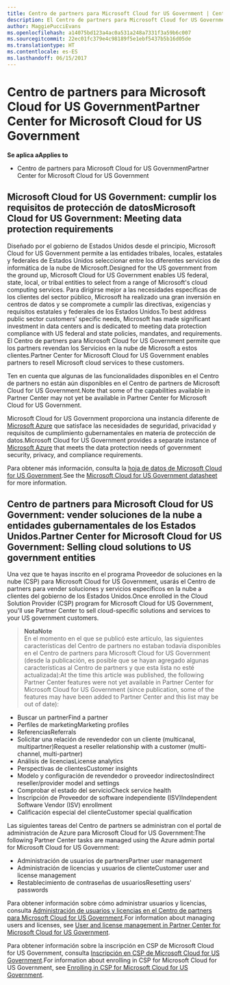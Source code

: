 ```yaml
---
title: Centro de partners para Microsoft Cloud for US Government | Centro de partners para Microsoft Cloud for US Government
description: El Centro de partners para Microsoft Cloud for US Government es el portal empresarial para los partners de Microsoft que quieren ofrecer soluciones en la nube de Microsoft a clientes que trabajan con los organismos gubernamentales en los Estados Unidos.
author: MaggiePucciEvans
ms.openlocfilehash: a14075bd123a4ac0a531a248a7331f3a59b6c007
ms.sourcegitcommit: 22ec01fc379e4c98189f5e1ebf5437b5b16d05de
ms.translationtype: HT
ms.contentlocale: es-ES
ms.lasthandoff: 06/15/2017
---
```

# <a name="partner-center-for-microsoft-cloud-for-us-government"></a><span data-ttu-id="3b0a2-103">Centro de partners para Microsoft Cloud for US Government</span><span class="sxs-lookup"><span data-stu-id="3b0a2-103">Partner Center for Microsoft Cloud for US Government</span></span>

**<span data-ttu-id="3b0a2-104">Se aplica a</span><span class="sxs-lookup"><span data-stu-id="3b0a2-104">Applies to</span></span>**

-  <span data-ttu-id="3b0a2-105">Centro de partners para Microsoft Cloud for US Government</span><span class="sxs-lookup"><span data-stu-id="3b0a2-105">Partner Center for Microsoft Cloud for US Government</span></span>

## <a name="microsoft-cloud-for-us-government-meeting-data-protection-requirements"></a><span data-ttu-id="3b0a2-106">Microsoft Cloud for US Government: cumplir los requisitos de protección de datos</span><span class="sxs-lookup"><span data-stu-id="3b0a2-106">Microsoft Cloud for US Government: Meeting data protection requirements</span></span> 

<span data-ttu-id="3b0a2-107">Diseñado por el gobierno de Estados Unidos desde el principio, Microsoft Cloud for US Government permite a las entidades tribales, locales, estatales y federales de Estados Unidos seleccionar entre los diferentes servicios de informática de la nube de Microsoft.</span><span class="sxs-lookup"><span data-stu-id="3b0a2-107">Designed for the US government from the ground up, Microsoft Cloud for US Government enables US federal, state, local, or tribal entities to select from a range of Microsoft's cloud computing services.</span></span> <span data-ttu-id="3b0a2-108">Para dirigirse mejor a las necesidades específicas de los clientes del sector público, Microsoft ha realizado una gran inversión en centros de datos y se compromete a cumplir las directivas, exigencias y requisitos estatales y federales de los Estados Unidos.</span><span class="sxs-lookup"><span data-stu-id="3b0a2-108">To best address public sector customers’ specific needs, Microsoft has made significant investment in data centers and is dedicated to meeting data protection compliance with US federal and state policies, mandates, and requirements.</span></span> <span data-ttu-id="3b0a2-109">El Centro de partners para Microsoft Cloud for US Government permite que los partners revendan los Servicios en la nube de Microsoft a estos clientes.</span><span class="sxs-lookup"><span data-stu-id="3b0a2-109">Partner Center for Microsoft Cloud for US Government enables partners to resell Microsoft cloud services to these customers.</span></span>

<span data-ttu-id="3b0a2-110">Ten en cuenta que algunas de las funcionalidades disponibles en el Centro de partners no están aún disponibles en el Centro de partners de Microsoft Cloud for US Government.</span><span class="sxs-lookup"><span data-stu-id="3b0a2-110">Note that some of the capabilities available in Partner Center may not yet be available in Partner Center for Microsoft Cloud for US Government.</span></span>

<span data-ttu-id="3b0a2-111">Microsoft Cloud for US Government proporciona una instancia diferente de [Microsoft Azure](https://azure.microsoft.com/en-us/overview/clouds/government/) que satisface las necesidades de seguridad, privacidad y requisitos de cumplimiento gubernamentales en materia de protección de datos.</span><span class="sxs-lookup"><span data-stu-id="3b0a2-111">Microsoft Cloud for US Government provides a separate instance of [Microsoft Azure](https://azure.microsoft.com/en-us/overview/clouds/government/) that meets the data protection needs of government security, privacy, and compliance requirements.</span></span> 

<span data-ttu-id="3b0a2-112">Para obtener más información, consulta la [hoja de datos de Microsoft Cloud for US Government](http://download.microsoft.com/download/C/9/C/C9CA3002-DFC4-4ADA-841F-DF42AEC042FB/Microsoft_Azure_Government_Datasheet_EN_US.PDF).</span><span class="sxs-lookup"><span data-stu-id="3b0a2-112">See the [Microsoft Cloud for US Government datasheet](http://download.microsoft.com/download/C/9/C/C9CA3002-DFC4-4ADA-841F-DF42AEC042FB/Microsoft_Azure_Government_Datasheet_EN_US.PDF) for more information.</span></span>

## <a name="partner-center-for-microsoft-cloud-for-us-government-selling-cloud-solutions-to-us-government-entities"></a><span data-ttu-id="3b0a2-113">Centro de partners para Microsoft Cloud for US Government: vender soluciones de la nube a entidades gubernamentales de los Estados Unidos.</span><span class="sxs-lookup"><span data-stu-id="3b0a2-113">Partner Center for Microsoft Cloud for US Government: Selling cloud solutions to US government entities</span></span>

<span data-ttu-id="3b0a2-114">Una vez que te hayas inscrito en el programa Proveedor de soluciones en la nube (CSP) para Microsoft Cloud for US Government, usarás el Centro de partners para vender soluciones y servicios específicos en la nube a clientes del gobierno de los Estados Unidos.</span><span class="sxs-lookup"><span data-stu-id="3b0a2-114">Once enrolled in the Cloud Solution Provider (CSP) program for Microsoft Cloud for US Government, you'll use Partner Center to sell cloud-specific solutions and services to your US government customers.</span></span> 

>**<span data-ttu-id="3b0a2-115">Nota</span><span class="sxs-lookup"><span data-stu-id="3b0a2-115">Note</span></span>**<br>
<span data-ttu-id="3b0a2-116">En el momento en el que se publicó este artículo, las siguientes características del Centro de partners no estaban todavía disponibles en el Centro de partners para Microsoft Cloud for US Government (desde la publicación, es posible que se hayan agregado algunas características al Centro de partners y que esta lista no esté actualizada):</span><span class="sxs-lookup"><span data-stu-id="3b0a2-116">At the time this article was published, the following Partner Center features were not yet available in Partner Center for Microsoft Cloud for US Government (since publication, some of the features may have been added to Partner Center and this list may be out of date):</span></span>

- <span data-ttu-id="3b0a2-117">Buscar un partner</span><span class="sxs-lookup"><span data-stu-id="3b0a2-117">Find a partner</span></span>
- <span data-ttu-id="3b0a2-118">Perfiles de marketing</span><span class="sxs-lookup"><span data-stu-id="3b0a2-118">Marketing profiles</span></span>
- <span data-ttu-id="3b0a2-119">Referencias</span><span class="sxs-lookup"><span data-stu-id="3b0a2-119">Referrals</span></span>
- <span data-ttu-id="3b0a2-120">Solicitar una relación de revendedor con un cliente (multicanal, multipartner)</span><span class="sxs-lookup"><span data-stu-id="3b0a2-120">Request a reseller relationship with a customer (multi-channel, multi-partner)</span></span>
- <span data-ttu-id="3b0a2-121">Análisis de licencias</span><span class="sxs-lookup"><span data-stu-id="3b0a2-121">License analytics</span></span>
- <span data-ttu-id="3b0a2-122">Perspectivas de clientes</span><span class="sxs-lookup"><span data-stu-id="3b0a2-122">Customer insights</span></span>
- <span data-ttu-id="3b0a2-123">Modelo y configuración de revendedor o proveedor indirectos</span><span class="sxs-lookup"><span data-stu-id="3b0a2-123">Indirect reseller/provider model and settings</span></span>
- <span data-ttu-id="3b0a2-124">Comprobar el estado del servicio</span><span class="sxs-lookup"><span data-stu-id="3b0a2-124">Check service health</span></span>
- <span data-ttu-id="3b0a2-125">Inscripción de Proveedor de software independiente (ISV)</span><span class="sxs-lookup"><span data-stu-id="3b0a2-125">Independent Software Vendor (ISV) enrollment</span></span>
- <span data-ttu-id="3b0a2-126">Calificación especial del cliente</span><span class="sxs-lookup"><span data-stu-id="3b0a2-126">Customer special qualification</span></span>

<span data-ttu-id="3b0a2-127">Las siguientes tareas del Centro de partners se administran con el portal de administración de Azure para Microsoft Cloud for US Government:</span><span class="sxs-lookup"><span data-stu-id="3b0a2-127">The following Partner Center tasks are managed using the Azure admin portal for Microsoft Cloud for US Government:</span></span> 

-   <span data-ttu-id="3b0a2-128">Administración de usuarios de partners</span><span class="sxs-lookup"><span data-stu-id="3b0a2-128">Partner user management</span></span>
-   <span data-ttu-id="3b0a2-129">Administración de licencias y usuarios de cliente</span><span class="sxs-lookup"><span data-stu-id="3b0a2-129">Customer user and license management</span></span>
-   <span data-ttu-id="3b0a2-130">Restablecimiento de contraseñas de usuarios</span><span class="sxs-lookup"><span data-stu-id="3b0a2-130">Resetting users' passwords</span></span>

<span data-ttu-id="3b0a2-131">Para obtener información sobre cómo administrar usuarios y licencias, consulta [Administración de usuarios y licencias en el Centro de partners para Microsoft Cloud for US Government](user-management-in-partner-center-for-microsoft-us-govt-cloud.md).</span><span class="sxs-lookup"><span data-stu-id="3b0a2-131">For information about managing users and licenses, see [User and license management in Partner Center for Microsoft Cloud for US Government](user-management-in-partner-center-for-microsoft-us-govt-cloud.md).</span></span>

<span data-ttu-id="3b0a2-132">Para obtener información sobre la inscripción en CSP de Microsoft Cloud for US Government, consulta [Inscripción en CSP de Microsoft Cloud for US Government](enroll-in-csp-for-microsoft-us-govt-cloud.md).</span><span class="sxs-lookup"><span data-stu-id="3b0a2-132">For information about enrolling in CSP for Microsoft Cloud for US Government, see [Enrolling in CSP for Microsoft Cloud for US Government](enroll-in-csp-for-microsoft-us-govt-cloud.md).</span></span>
